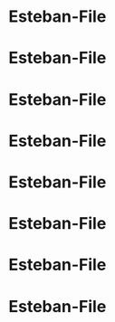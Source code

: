 # Esteban-File
# Esteban-File
# Esteban-File
# Esteban-File
# Esteban-File
# Esteban-File
# Esteban-File
# Esteban-File
